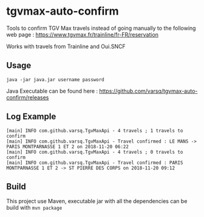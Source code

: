 # tgvmax-auto-confirm

Tools to confirm TGV Max travels instead of going manually to the following web page : https://www.tgvmax.fr/trainline/fr-FR/reservation

Works with travels from Trainline and Oui.SNCF

## Usage

```
java -jar java.jar username password
```

Java Executable can be found here : https://github.com/varsq/tgvmax-auto-confirm/releases


## Log Example

```
[main] INFO com.github.varsq.TgvMaxApi - 4 travels ; 1 travels to confirm 
[main] INFO com.github.varsq.TgvMaxApi - Travel confirmed : LE MANS -> PARIS MONTPARNASSE 1 ET 2 on 2018-11-20 06:22 
[main] INFO com.github.varsq.TgvMaxApi - 4 travels ; 0 travels to confirm 
[main] INFO com.github.varsq.TgvMaxApi - Travel confirmed : PARIS MONTPARNASSE 1 ET 2 -> ST PIERRE DES CORPS on 2018-11-20 09:12 
```
## Build

This project use Maven, executable jar with all the dependencies can be build with ```mvn package```
